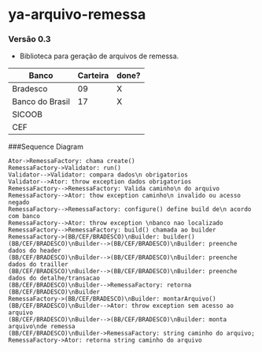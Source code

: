 # ya-arquivo-remessa

### Versão 0.3

* Biblioteca para geração de arquivos de remessa.


| Banco        | Carteira     | done?        |
|------------- | -------------| -------------|
| Bradesco     | 09           | X            |
| Banco do Brasil     | 17           | X            |
| SICOOB       |              
| CEF |

###Sequence Diagram
                    
```seq
Ator->RemessaFactory: chama create() 
RemessaFactory->Validator: run()
Validator-->Validator: compara dados\n obrigatorios
Validator-->Ator: throw exception dados obrigatorios
RemessaFactory-->RemessaFactory: Valida caminho\n do arquivo
RemessaFactory-->Ator: thow exception caminho\n invalido ou acesso negado
RemessaFactory-->RemessaFactory: configure() define build de\n acordo com banco
RemessaFactory-->Ator: throw exception \nbanco nao localizado
RemessaFactory-->RemessaFactory: build() chamada ao builder
RemessaFactory->(BB/CEF/BRADESCO)\nBuilder: builder()
(BB/CEF/BRADESCO)\nBuilder-->(BB/CEF/BRADESCO)\nBuilder: preenche dados do header
(BB/CEF/BRADESCO)\nBuilder-->(BB/CEF/BRADESCO)\nBuilder: preenche dados do trailler
(BB/CEF/BRADESCO)\nBuilder-->(BB/CEF/BRADESCO)\nBuilder: preenche dados do detalhe/transacao
(BB/CEF/BRADESCO)\nBuilder-->RemessaFactory: retorna (BB/CEF/BRADESCO)\nBuilder
RemessaFactory->(BB/CEF/BRADESCO)\nBuilder: montarArquivo()
(BB/CEF/BRADESCO)\nBuilder-->Ator: throw exception sem acesso ao arquivo
(BB/CEF/BRADESCO)\nBuilder-->(BB/CEF/BRADESCO)\nBuilder: monta arquivo\nde remessa
(BB/CEF/BRADESCO)\nBuilder->RemessaFactory: string caminho do arquivo;
RemessaFactory->Ator: retorna string caminho do arquivo
```